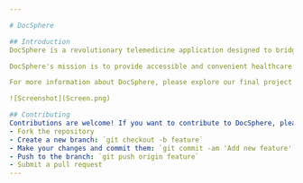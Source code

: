 ```yaml
---

# DocSphere

## Introduction
DocSphere is a revolutionary telemedicine application designed to bridge the gap between patients and healthcare professionals. With DocSphere, users can seamlessly book appointments, engage in text-based chats, or participate in video conferences with a diverse range of health professionals. Our platform offers a comprehensive array of services, including mental health counseling, general practitioner consultations, pediatric care, dermatology services, and nutrition consultations, among others.

DocSphere's mission is to provide accessible and convenient healthcare services to individuals regardless of their location or circumstances. By leveraging the power of technology, we aim to enhance the patient experience while facilitating efficient communication and collaboration between patients and healthcare providers.

For more information about DocSphere, please explore our final project blog article [here](link), or connect with the author(s) on LinkedIn https://www.linkedin.com/in/emmanuel-adu-26751b259/ (link).

![Screenshot](Screen.png)

## Contributing
Contributions are welcome! If you want to contribute to DocSphere, please follow these guidelines:
- Fork the repository
- Create a new branch: `git checkout -b feature`
- Make your changes and commit them: `git commit -am 'Add new feature'`
- Push to the branch: `git push origin feature`
- Submit a pull request
---
```

